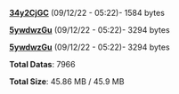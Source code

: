 [**34y2CjGC**](/data/34y2CjGC.txt) (09/12/22 - 05:22)- 1584 bytes

[**5ywdwzGu**](/data/5ywdwzGu.txt) (09/12/22 - 05:22)- 3294 bytes

[**5ywdwzGu**](/data/5ywdwzGu.txt) (09/12/22 - 05:22)- 3294 bytes

**Total Datas**: 7966

**Total Size**: 45.86 MB / 45.9 MB